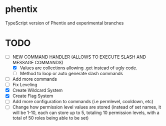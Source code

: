 # phentix
TypeScript version of Phentix and experimental branches

# TODO
- [ ] NEW COMMAND HANDLER (ALLOWS TO EXECUTE SLASH AND MESSAGE COMMANDS)
  - [x] Values are collections allowing .get instead of ugly code.
  - [ ] Method to loop or auto generate slash commands
- [ ] Add more commands
- [ ] Fix Leveling
- [x] Create Wildcard System
- [x] Create Flag System
- [ ] Add more configuration to commands (i.e permlevel, cooldown, etc)
- [ ] Change how permission level values are stored (instead of set names, it will be 1-10, each can store up to 5, totaling 10 permission levels, with a total of 50 roles being able to be set)
